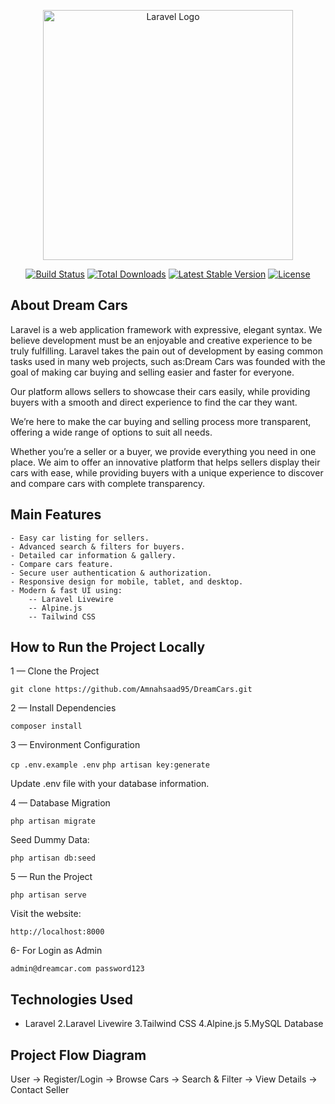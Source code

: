 <p align="center"><a href="https://laravel.com" target="_blank"><img src="https://raw.githubusercontent.com/laravel/art/master/logo-lockup/5%20SVG/2%20CMYK/1%20Full%20Color/laravel-logolockup-cmyk-red.svg" width="400" alt="Laravel Logo"></a></p>

<p align="center">
<a href="https://github.com/laravel/framework/actions"><img src="https://github.com/laravel/framework/workflows/tests/badge.svg" alt="Build Status"></a>
<a href="https://packagist.org/packages/laravel/framework"><img src="https://img.shields.io/packagist/dt/laravel/framework" alt="Total Downloads"></a>
<a href="https://packagist.org/packages/laravel/framework"><img src="https://img.shields.io/packagist/v/laravel/framework" alt="Latest Stable Version"></a>
<a href="https://packagist.org/packages/laravel/framework"><img src="https://img.shields.io/packagist/l/laravel/framework" alt="License"></a>
</p>

## About Dream Cars

Laravel is a web application framework with expressive, elegant syntax. We believe development must be an enjoyable and creative experience to be truly fulfilling. Laravel takes the pain out of development by easing common tasks used in many web projects, such as:Dream Cars was founded with the goal of making car buying and selling easier and faster for everyone.

Our platform allows sellers to showcase their cars easily, while providing buyers with a smooth and direct experience to find the car they want.

We’re here to make the car buying and selling process more transparent, offering a wide range of options to suit all needs.

Whether you’re a seller or a buyer, we provide everything you need in one place. We aim to offer an innovative platform that helps sellers display their cars with ease, while providing buyers with a unique experience to discover and compare cars with complete transparency.

## Main Features

    - Easy car listing for sellers.    
    - Advanced search & filters for buyers.    
    - Detailed car information & gallery.    
    - Compare cars feature.    
    - Secure user authentication & authorization.    
    - Responsive design for mobile, tablet, and desktop.    
    - Modern & fast UI using:    
        -- Laravel Livewire    
        -- Alpine.js    
        -- Tailwind CSS

## How to Run the Project Locally

1 — Clone the Project

`git clone https://github.com/Amnahsaad95/DreamCars.git`


2 — Install Dependencies

`composer install`

3 — Environment Configuration

`cp .env.example .env`
`php artisan key:generate`

Update .env file with your database information.

4 — Database Migration

`php artisan migrate`

Seed Dummy Data:

`php artisan db:seed`

5 — Run the Project

`php artisan serve`

Visit the website:

`http://localhost:8000`

6- For Login as Admin

`admin@dreamcar.com
password123`

## Technologies Used

- Laravel
2.Laravel Livewire
3.Tailwind CSS
4.Alpine.js
5.MySQL Database

## Project Flow Diagram
User → Register/Login → Browse Cars → Search & Filter → View Details → Contact Seller


